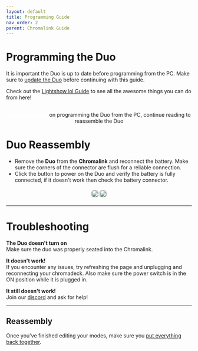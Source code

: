 ```yaml
---
layout: default
title: Programming Guide
nav_order: 2
parent: Chromalink Guide
---
```


# Programming the Duo

It is important the Duo is up to date before programming from the PC. Make sure to [update the Duo](duo_upgrade_guide.html) before continuing with this guide.

Check out the [Lightshow.lol Guide](lightshow_lol.html) to see all the awesome things you can do from here!

<div style="text-align: center; margin-top: 30px;">
  <p><b style="color: white;">Congratulations</b> on programming the Duo from the PC, continue reading to reassemble the Duo</p>
</div>

# Duo Reassembly

- Remove the **Duo** from the **Chromalink** and reconnect the battery. Make sure the corners of the connector are flush for a reliable connection.
- Click the button to power on the Duo and verify the battery is fully connected, if it doesn't work then check the battery connector.

<div style="text-align: center; margin: 20px">
  <img style="max-width:260px;border-radius:5px;border:1px solid gray;" src="assets/images/duo-battery-connect.gif">
  <img style="max-width:260px;border-radius:5px;border:1px solid gray;" src="assets/images/duo-case-insertion.gif">
</div>

---

# Troubleshooting

**The Duo doesn't turn on**  
Make sure the duo was properly seated into the Chromalink.

**It doesn't work!**  
If you encounter any issues, try refreshing the page and unplugging and reconnecting your chromadeck. Also make sure the power switch is in the ON position while it is plugged in.

**It still doesn't work!**  
Join our [discord](https://discord.gg/4R9at8S8Sn) and ask for help!

---

## Reassembly
Once you've finished editing your modes, make sure you [put everything back together](duo_reassembly_guide.html).

